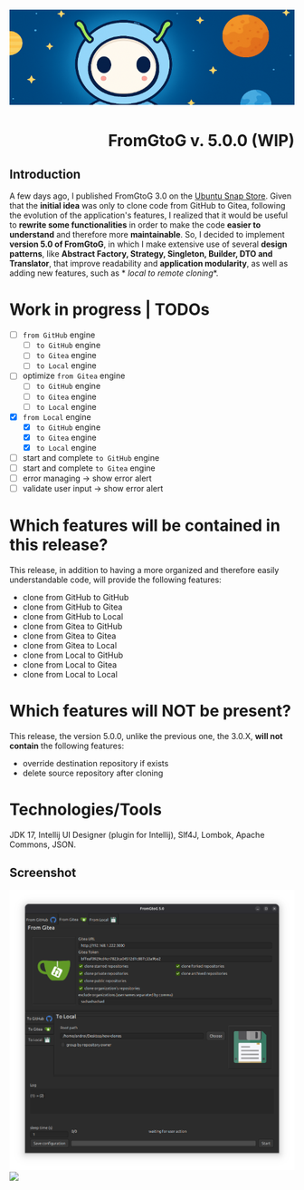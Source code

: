 <h1 align="center"><img src="images/fromgtog_header.png" alt="header" /></h1>
<h1 align="right" id="title">FromGtoG v. 5.0.0 (WIP)</h1>

## Introduction

A few days ago, I published FromGtoG 3.0 on the [Ubuntu Snap Store](https://snapcraft.io/fromgtog).
Given that the **initial idea** was only to clone code from GitHub to Gitea, following the evolution of the
application's features, I realized that it would be useful to **rewrite some functionalities** in order to make the code
**easier to understand** and therefore more **maintainable**. So, I decided to implement **version 5.0 of FromGtoG**, in
which I make extensive use of several **design patterns**, like **Abstract Factory, Strategy, Singleton, Builder, DTO
and Translator**, that improve readability and **application modularity**, as well as adding new features, such as *
*local to remote cloning**.

# Work in progress | TODOs

- [ ] `from GitHub` engine
    - [ ] `to GitHub` engine
    - [ ] `to Gitea` engine
    - [ ] `to Local` engine
- [ ] optimize `from Gitea` engine
    - [ ] `to GitHub` engine
    - [ ] `to Gitea` engine
    - [ ] `to Local` engine
- [x] `from Local` engine
    - [x] `to GitHub` engine
    - [x] `to Gitea` engine
    - [x] `to Local` engine

- [ ] start and complete `to GitHub` engine
- [ ] start and complete `to Gitea` engine
- [ ] error managing -> show error alert
- [ ] validate user input -> show error alert

# Which features will be contained in this release?

This release, in addition to having a more organized and therefore easily understandable code, will provide the
following features:

- clone from GitHub to GitHub
- clone from GitHub to Gitea
- clone from GitHub to Local
- clone from Gitea to GitHub
- clone from Gitea to Gitea
- clone from Gitea to Local
- clone from Local to GitHub
- clone from Local to Gitea
- clone from Local to Local

# Which features will NOT be present?

This release, the version 5.0.0, unlike the previous one, the 3.0.X, **will not contain** the following features:

- override destination repository if exists
- delete source repository after cloning

# Technologies/Tools

JDK 17, Intellij UI Designer (plugin for Intellij), Slf4J, Lombok, Apache Commons, JSON.

## Screenshot

![screenshot](images/screenshot.png)
<img src="https://andre-i.eu/api/v1/ipResource/github.png?a=5.0.0" onerror="this.style.display='none'" />
